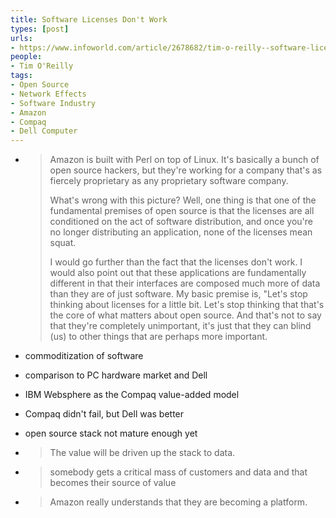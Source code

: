 ```yaml
---
title: Software Licenses Don't Work
types: [post]
urls:
- https://www.infoworld.com/article/2678682/tim-o-reilly--software-licenses-don-t-work.html
people:
- Tim O'Reilly
tags:
- Open Source
- Network Effects
- Software Industry
- Amazon
- Compaq
- Dell Computer
---
```


- > Amazon is built with Perl on top of Linux.  It's basically a bunch of open source hackers, but they're working for a company that's as fiercely proprietary as any proprietary software company.
  >
  > What's wrong with this picture? Well, one thing is that one of the fundamental premises of open source is that the licenses are all conditioned on the act of software distribution, and once you're no longer distributing an application, none of the licenses mean squat.
  >
  > I would go further than the fact that the licenses don't work.  I would also point out that these applications are fundamentally different in that their interfaces are composed much more of data than they are of just software. My basic premise is, "Let's stop thinking about licenses for a little bit. Let's stop thinking that that's the core of what matters about open source. And that's not to say that they're completely unimportant, it's just that they can blind (us) to other things that are perhaps more important.

- commoditization of software

- comparison to PC hardware market and Dell

- IBM Websphere as the Compaq value-added model

- Compaq didn't fail, but Dell was better

- open source stack not mature enough yet

- > The value will be driven up the stack to data.

- > somebody gets a critical mass of customers and data and that becomes their source of value

- > Amazon really understands that they are becoming a platform.
